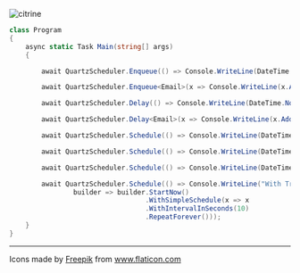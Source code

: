 ![citrine](https://user-images.githubusercontent.com/8418700/140724725-a454e74c-c54a-472b-b4c8-1aa8af2115c7.png)

```cs
class Program
{
    async static Task Main(string[] args)
    {

        await QuartzScheduler.Enqueue(() => Console.WriteLine(DateTime.Now), true);

        await QuartzScheduler.Enqueue<Email>(x => Console.WriteLine(x.Address + " " + DateTime.Now), true);

        await QuartzScheduler.Delay(() => Console.WriteLine(DateTime.Now), TimeSpan.FromSeconds(3), true);

        await QuartzScheduler.Delay<Email>(x => Console.WriteLine(x.Address + " " + DateTime.Now), TimeSpan.FromSeconds(5), true);

        await QuartzScheduler.Schedule(() => Console.WriteLine(DateTime.Now), TimeSpan.FromSeconds(7), TimeSpan.FromSeconds(1), true);

        await QuartzScheduler.Schedule(() => Console.WriteLine(DateTime.Now), 7, 1);

        await QuartzScheduler.Schedule(() => Console.WriteLine(DateTime.Now), "0 0/5 * * * ?");

        await QuartzScheduler.Schedule(() => Console.WriteLine("With TriggerBuilder"),
                builder => builder.StartNow()
                                  .WithSimpleSchedule(x => x
                                  .WithIntervalInSeconds(10)
                                  .RepeatForever()));
    }
}
```

<hr/>

<div>Icons made by <a href="https://www.freepik.com" title="Freepik">Freepik</a> from <a href="https://www.flaticon.com/" title="Flaticon">www.flaticon.com</a></div>
